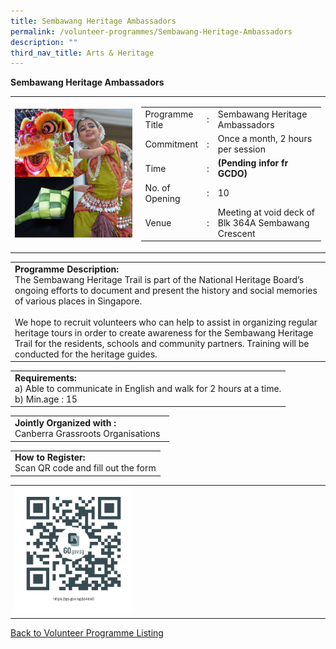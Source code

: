 ```yaml
---
title: Sembawang Heritage Ambassadors
permalink: /volunteer-programmes/Sembawang-Heritage-Ambassadors
description: ""
third_nav_title: Arts & Heritage
---
```

**Sembawang Heritage Ambassadors**

<table border="0" width="100%">
	<tr>
		<td width="40%">
			<img src="/images/Sembawang%20Heritage%20Ambasador.png" style="width=200px;height=auto;"/>
		</td>
		<td width="60%">
			<table border="0" width="100%">
				<tr>
					<td width="20%">
						Programme Title
					</td>
					<td width="5%">
						:
					</td>
					<td  width="75%">
						Sembawang Heritage Ambassadors
					</td>
				</tr>
				<tr>
					<td width="20%">
						Commitment
					</td>
					<td width="5%">
						:
					</td>
					<td  width="75%">
						Once a month, 2 hours per session
					</td>
				</tr>
				<tr>
					<td width="20%">
						Time
					</td>
					<td width="5%">
						:
					</td>
					<td  width="75%">
						<b>(Pending infor fr GCDO)</b>
					</td>
				</tr>
				<tr>
					<td width="20%">
					No. of Opening
					</td>
					<td width="5%">
						:
					</td>
					<td  width="75%">
						10
					</td>
				</tr>
				<tr>
					<td width="20%">
						Venue
					</td>
					<td width="5%">
						:
					</td>
					<td  width="75%">
						Meeting at void deck of Blk 364A Sembawang Crescent
					</td>
				</tr>
			</table>
		</td>
	</tr>
</table>

<table border="0" width="100%">
	<tr>
		<td>
			<b>Programme Description:</b><br>
			   The Sembawang Heritage Trail is part of the National Heritage Board’s ongoing efforts to document and present the history and social memories of various places in Singapore.<br>
<br>We hope to recruit volunteers who can help to assist in organizing regular heritage tours in order to create awareness for the Sembawang Heritage Trail for the residents, schools and community partners. Training will be conducted for the heritage guides. 
		</td>
	</tr>
</table>

<table border="0" width="100%">
	<tr>
		<td>
			<b>Requirements:</b><br>
			a)    Able to communicate in English and walk for 2 hours at a time.<br>
			b) Min.age : 15
		</td>
	</tr>
</table>

<table border="0" width="100%">
	<tr>
		<td>
			<b>Jointly Organized with :</b><br>   
Canberra Grassroots Organisations
			&nbsp;
		</td>
	</tr>
</table>

<table border="0" width="100%">
	<tr>
		<td>
			<b>How to Register:</b><br>
			Scan QR code and fill out the form<br>
		</td>
	</tr>
</table>

<table border="0" width="100%">
	<tr>
		<td width="40%">
			<img src="/images/Sembawang%20Heritage%20Ambassadors-QR.png" style="width=200px;height=auto;"/>
		</td>
		<td>
			&nbsp;
		</td>
	</tr>
	</table>
	
<a href="/volunteer-programmes/Programmes">
	Back to Volunteer Programme Listing
	</a>